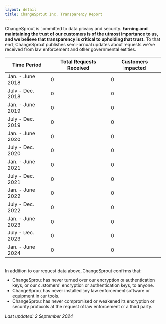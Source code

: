 ```yaml
---
layout: detail
title: ChangeSprout Inc. Transparency Report
---
```

ChangeSprout is committed to data privacy and security. **Earning and maintaining the trust of our customers is of the utmost importance to us, and we believe that transparency is critical to upholding that trust.** To that end, ChangeSprout publishes semi-annual updates about requests we've received from law enforcement and other governmental entities. 

| Time Period      | Total Requests Received | Customers Impacted |
| ---------------- | ----------------------- | ------------------ |
| Jan. - June 2018 | 0                       | 0                  |
| July - Dec. 2018 | 0                       | 0                  |
| Jan. - June 2019 | 0                       | 0                  |
| July - Dec. 2019 | 0                       | 0                  |
| Jan. - June 2020 | 0                       | 0                  |
| July - Dec. 2020 | 0                       | 0                  |
| Jan. - June 2021 | 0                       | 0                  |
| July - Dec. 2021 | 0                       | 0                  |
| Jan. - June 2022 | 0                       | 0                  |
| July - Dec. 2022 | 0                       | 0                  |
| Jan. - June 2023 | 0                       | 0                  |
| July - Dec. 2023 | 0                       | 0                  |
| Jan. - June 2024 | 0                       | 0                  |

\
In addition to our request data above, ChangeSprout confirms that:

* ChangeSprout has never turned over our encryption or authentication keys, or our customers' encryption or authentication keys, to anyone.
* ChangeSprout has never installed any law enforcement software or equipment in our tools.
* ChangeSprout has never compromised or weakened its encryption or security protocols at the request of law enforcement or a third party. 

*Last updated: 2 September 2024*